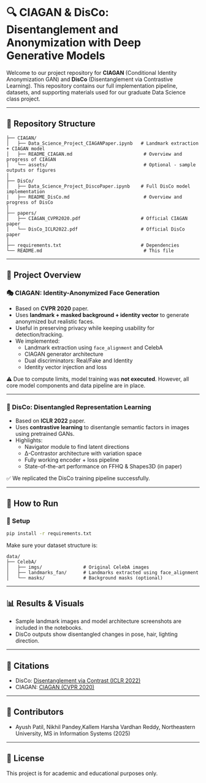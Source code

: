 # 🔍 CIAGAN & DisCo: Disentanglement and Anonymization with Deep Generative Models

Welcome to our project repository for **CIAGAN** (Conditional Identity Anonymization GAN) and **DisCo** (Disentanglement via Contrastive Learning). This repository contains our full implementation pipeline, datasets, and supporting materials used for our graduate Data Science class project.

---

## 📁 Repository Structure

```
├── CIAGAN/
│   ├── Data_Science_Project_CIAGANPaper.ipynb   # Landmark extraction + CIAGAN model
│   ├── README_CIAGAN.md                          # Overview and progress of CIAGAN
│   └── assets/                                   # Optional - sample outputs or figures
│
├── DisCo/
│   ├── Data_Science_Project_DiscoPaper.ipynb    # Full DisCo model implementation
│   ├── README_DisCo.md                           # Overview and progress of DisCo
│
├── papers/
│   ├── CIAGAN_CVPR2020.pdf                      # Official CIAGAN paper
│   └── DisCo_ICLR2022.pdf                       # Official DisCo paper
│
├── requirements.txt                             # Dependencies
└── README.md                                     # This file
```

---

## 🧠 Project Overview

### 🎭 CIAGAN: Identity-Anonymized Face Generation
- Based on **CVPR 2020** paper.
- Uses **landmark + masked background + identity vector** to generate anonymized but realistic faces.
- Useful in preserving privacy while keeping usability for detection/tracking.
- We implemented:
  - Landmark extraction using `face_alignment` and CelebA
  - CIAGAN generator architecture
  - Dual discriminators: Real/Fake and Identity
  - Identity vector injection and loss

⚠️ Due to compute limits, model training was **not executed**. However, all core model components and data pipeline are in place.

---

### 🧬 DisCo: Disentangled Representation Learning
- Based on **ICLR 2022** paper.
- Uses **contrastive learning** to disentangle semantic factors in images using pretrained GANs.
- Highlights:
  - Navigator module to find latent directions
  - ∆-Contrastor architecture with variation space
  - Fully working encoder + loss pipeline
  - State-of-the-art performance on FFHQ & Shapes3D (in paper)

✅ We replicated the DisCo training pipeline successfully.

---

## 🚀 How to Run

### 🔧 Setup
```bash
pip install -r requirements.txt
```

Make sure your dataset structure is:
```
data/
├── CelebA/
│   ├── imgs/               # Original CelebA images
│   ├── landmarks_fan/      # Landmarks extracted using face_alignment
│   └── masks/              # Background masks (optional)
```

---

## 📊 Results & Visuals
- Sample landmark images and model architecture screenshots are included in the notebooks.
- DisCo outputs show disentangled changes in pose, hair, lighting direction.

---

## 🧾 Citations
- DisCo: [Disentanglement via Contrast (ICLR 2022)](https://github.com/xrenaa/DisCo)
- CIAGAN: [CIAGAN (CVPR 2020)](https://openaccess.thecvf.com/content_CVPR_2020/html/Maximov_CIAGAN_Conditional_Identity_Anonymization_Generative_Adversarial_Networks_CVPR_2020_paper.html)

---

## 👥 Contributors
- Ayush Patil, Nikhil Pandey,Kallem Harsha Vardhan Reddy, Northeastern University, MS in Information Systems (2025)

---

## 📌 License
This project is for academic and educational purposes only.

